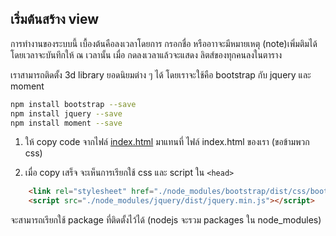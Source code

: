 ## เริ่มต้นสร้าง view 

การทำงานของระบบนี้ เบื้องต้นคือลงเวลาโดยการ กรอกชื่อ หรืออาาจะมีหมายเหตุ (note)เพิ่มติมได้ โดยเวลาจะบันทึกให้ ณ เวลานั้น
เมื่อ กดลงเวลาแล้วจะแสดง ลิตส์ของทุกคนลงในตาราง

เราสามารถติดตั้ง 3d library ยอดนิยมต่าง ๆ ได้
โดยเราจะใช้คือ bootstrap กับ jquery และ moment

```bash
npm install bootstrap --save
npm install jquery --save
npm install moment --save
```

1) ให้ copy code จากไฟล์ [index.html](./../index.html) มาแทนที่ ไฟล์ index.html ของเรา (ขอข้ามพวก css)

2) เมื่อ copy เสร็จ จะเห็นการเรียกใช้ css และ script ใน `<head>` 
```html
    <link rel="stylesheet" href="./node_modules/bootstrap/dist/css/bootstrap.min.css">    
    <script src="./node_modules/jquery/dist/jquery.min.js"></script>
```
จะสามารถเรียกใช้ package ที่ติดตั้งไว้ได้ (nodejs จะรวม packages ใน node_modules)

